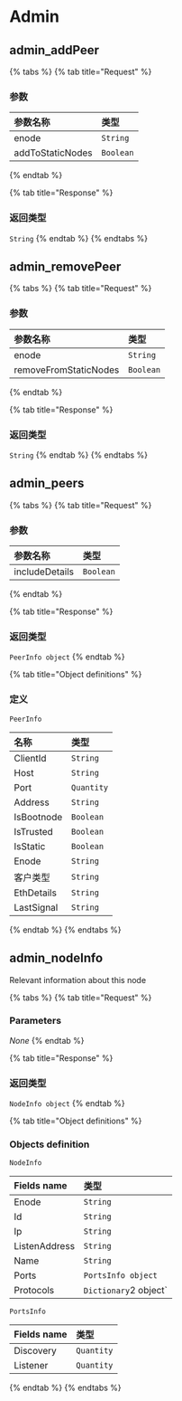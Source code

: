 # Admin

## admin\_addPeer

{% tabs %}
{% tab title="Request" %}
### **参数**

| 参数名称 | 类型 |
| :--- | :--- |
| enode | `String` |
| addToStaticNodes | `Boolean` |
{% endtab %}

{% tab title="Response" %}
### 返回类型

`String`
{% endtab %}
{% endtabs %}

## admin\_removePeer

{% tabs %}
{% tab title="Request" %}
### **参数**

| 参数名称 | 类型 |
| :--- | :--- |
| enode | `String` |
| removeFromStaticNodes | `Boolean` |
{% endtab %}

{% tab title="Response" %}
### 返回类型

`String`
{% endtab %}
{% endtabs %}

## admin\_peers

{% tabs %}
{% tab title="Request" %}
### **参数**

| 参数名称 | 类型 |
| :--- | :--- |
| includeDetails | `Boolean` |
{% endtab %}

{% tab title="Response" %}
### 返回类型

`PeerInfo object`
{% endtab %}

{% tab title="Object definitions" %}
### 定义

`PeerInfo`

| 名称 | 类型 |
| :--- | :--- |
| ClientId | `String` |
| Host | `String` |
| Port | `Quantity` |
| Address | `String` |
| IsBootnode | `Boolean` |
| IsTrusted | `Boolean` |
| IsStatic | `Boolean` |
| Enode | `String` |
| 客户类型 | `String` |
| EthDetails | `String` |
| LastSignal | `String` |
{% endtab %}
{% endtabs %}

## admin\_nodeInfo

Relevant information about this node

{% tabs %}
{% tab title="Request" %}
### **Parameters**

_None_
{% endtab %}

{% tab title="Response" %}
### 返回类型

`NodeInfo object`
{% endtab %}

{% tab title="Object definitions" %}
### Objects definition

`NodeInfo`

| Fields name | 类型 |
| :--- | :--- |
| Enode | `String` |
| Id | `String` |
| Ip | `String` |
| ListenAddress | `String` |
| Name | `String` |
| Ports | `PortsInfo object` |
| Protocols | `Dictionary`2 object\` |

`PortsInfo`

| Fields name | 类型 |
| :--- | :--- |
| Discovery | `Quantity` |
| Listener | `Quantity` |
{% endtab %}
{% endtabs %}

